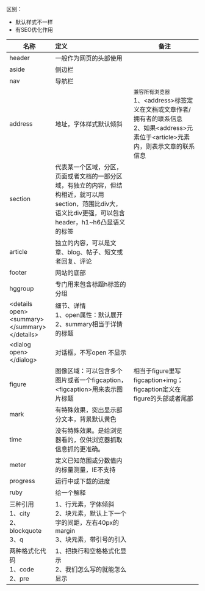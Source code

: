 区别：
* 默认样式不一样
* 有SEO优化作用

|名称|定义|备注|
|----|:---|----|
|header|一般作为网页的头部使用|
|aside|侧边栏|
|nav|导航栏||
|address|地址，字体样式默认倾斜|`兼容所有浏览器` <br>1、\<address>标签定义在文档或文章作者/拥有者的联系信息<br> 2、如果\<address>元素位于\<article>元素内，则表示文章的联系信息|
|section|代表某一个区域，分区，页面或者文档的一部分区域，有独立的内容，但结构相近，就可以用section，范围比div大，语义比div更强，可以包含header，h1~h6凸显语义的标签||
|article|独立的内容，可以是文章、blog、帖子、短文或者回复、评论||
|footer| 网站的底部||
|hggroup|专门用来包含标题h标签的分组||
|\<details open><br><summary\></summary\><br></details\>|细节、详情<br>1、open属性：默认展开<br>2、summary相当于详情的标题||
| \<dialog open>\</dialog>|对话框，不写open 不显示||
|figure|图像区域：可以包含多个图片或者一个figcaption，<br>\<figcaption></figcaption>用来表示图片标题|相当于figure里写figcaption+img；figcaption定义在figure的头部或者尾部|
|mark|有特殊效果，突出显示部分文本，背景默认黄色||
|time|没有特殊效果。是给浏览器看的，仅供浏览器抓取信息抓的更准确。||
|meter| 定义已知范围或分数值内的标量测量，IE不支持||
|progress|运行中或下载的进度||
|ruby|给一个解释||
|三种引用<br>1、city<br>2、blockquote<br>3、q|1、行元素，字体倾斜<br>2、块元素，默认上下一个字的间距，左右40px的margin<br>3、块元素，带引号的引入||
|两种格式化代码<br>1、code<br>2、pre|1、把换行和空格格式化显示<br>2、我们怎么写的就能怎么显示||
